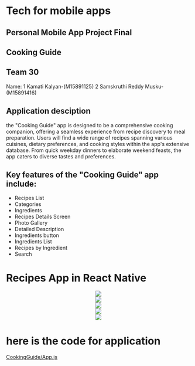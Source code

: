 # Tech for mobile apps
## Personal Mobile App Project Final 
## Cooking Guide
##  Team 30
Name: 
1 Kamati Kalyan-(M15891125)
2 Samskruthi Reddy Musku-(M15891416)

## Application desciption
the "Cooking Guide" app is designed to be a comprehensive cooking companion, offering a seamless experience from recipe discovery to meal preparation. Users will find a wide range of recipes spanning various cuisines, dietary preferences, and cooking styles within the app's extensive database. From quick weekday dinners to elaborate weekend feasts, the app caters to diverse tastes and preferences.

## Key features of the "Cooking Guide" app include:
- Recipes List
- Categories
- Ingredients
- Recipes Details Screen
- Photo Gallery
- Detailed Description
- Ingredients button
- Ingredients List
- Recipes by Ingredient
- Search
# Recipes App in React Native


<center><img src="Images/1.jpeg" /></center>
<center><img src="Images/2.jpeg" /></center>
<center><img src="Images/3.jpeg" /></center>
<center><img src="Images/4.jpeg" /></center>
<center><img src="Images/5.jpeg" /></center>

# here is the code for application
[CookingGuide/App.js](CookingGuide/App.js)
